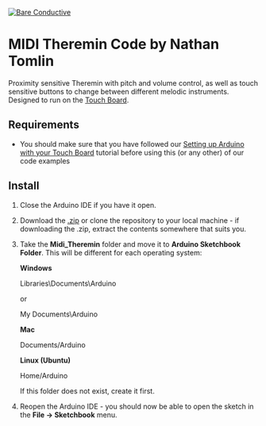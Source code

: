 [![Bare Conductive](http://bareconductive.com/assets/images/LOGO_256x106.png)](http://www.bareconductive.com/)

# MIDI Theremin Code by Nathan Tomlin

Proximity sensitive Theremin with pitch and volume control, as well as touch sensitive buttons to change between different melodic instruments. Designed to run on the [Touch Board](http://www.bareconductive.com/shop/touch-board/).

## Requirements
* You should make sure that you have followed our [Setting up Arduino with your Touch Board](http://www.bareconductive.com/make/setting-up-arduino-with-your-touch-board/) tutorial before using this (or any other) of our code examples

## Install

1. Close the Arduino IDE if you have it open.
1. Download the [.zip](https://github.com/BareConductive/midi_theremin/archive/public.zip) or clone the repository to your local machine - if downloading the .zip, extract the contents somewhere that suits you.
1. Take the **Midi_Theremin** folder and move it to **Arduino Sketchbook Folder**. This will be different for each operating system: 

	**Windows**
	
	Libraries\\Documents\\Arduino
	
	or
	
	My Documents\\Arduino	
	
	**Mac**
	
	Documents/Arduino
	
	**Linux (Ubuntu)**
	
	Home/Arduino


	If this folder does not exist, create it first.
1. Reopen the Arduino IDE - you should now be able to open the sketch in the **File -> Sketchbook** menu.
